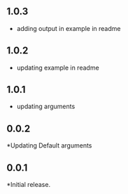 ## 1.0.3
* adding output in example in readme

## 1.0.2
* updating example in readme

## 1.0.1
* updating arguments

## 0.0.2
*Updating Default arguments

## 0.0.1

*Initial release.
